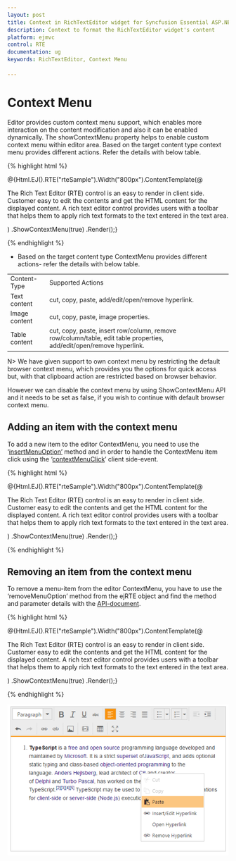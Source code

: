```yaml
---
layout: post
title: Context in RichTextEditor widget for Syncfusion Essential ASP.NET MVC
description: Context to format the RichTextEditor widget's content
platform: ejmvc
control: RTE
documentation: ug
keywords: RichTextEditor, Context Menu

---
```


# Context Menu 

Editor provides custom context menu support, which enables more interaction on the content modification and also it can be enabled dynamically. The showContextMenu property helps to enable custom context menu within editor area.
Based on the target content type context menu provides different actions. Refer the details with below table.

{% highlight html %}

@{Html.EJ().RTE("rteSample").Width("800px").ContentTemplate(@<div>
    The Rich Text Editor
    (RTE) control is an easy to render in client side. Customer easy to edit the contents
    and get the HTML content for the displayed content. A rich text editor control provides
    users with a toolbar that helps them to apply rich text formats to the text entered
    in the text area.
</div>)
.ShowContextMenu(true)
.Render();}

{% endhighlight %}

* Based on the target content type ContextMenu provides different actions- refer the details with below table.

<table>
<tr>
<td>
Content-Type
</td>
<td>
Supported Actions 
</td>
</tr>
<tr>
<td>
Text content
</td>
<td>
cut, copy, paste, add/edit/open/remove hyperlink.
</td>
</tr>
<tr>
<td>
Image content
</td>
<td>
cut, copy, paste, image properties.
</td>
</tr>
<tr>
<td>
Table content
</td>
<td>
cut, copy, paste, insert row/column, remove row/column/table, edit table properties, add/edit/open/remove hyperlink.
</td>
</tr>
</table>

N> We have given support to own context menu by restricting the default browser context menu, which provides you the options for quick access but, with that clipboard action are restricted based on browser behavior. <BR>

However we can disable the context menu by using ShowContextMenu API and it needs to be set as false, if you wish to continue with default browser context menu.

## Adding an item with the context menu

To add a new item to the editor ContextMenu, you need to use the ‘[insertMenuOption’](http://help.syncfusion.com/js/api/ejrte#methods:insertMenuOption "") method and in order to handle the ContextMenu item click using the ‘[contextMenuClick](http://help.syncfusion.com/js/api/ejrte#events:contextMenuClick "")’ client side-event.

{% highlight html %}

@{Html.EJ().RTE("rteSample").Width("800px").ContentTemplate(@<div>
    The Rich Text Editor
    (RTE) control is an easy to render in client side. Customer easy to edit the contents
    and get the HTML content for the displayed content. A rich text editor control provides
    users with a toolbar that helps them to apply rich text formats to the text entered
    in the text area.
</div>)
.ShowContextMenu(true)
.Render();}

<script>
    $("#rteSample").ejRTE({ contextMenuClick: function(args){//handle menu-item click action.
    } });
    var rteObj =  $("#rteSample").data("ejRTE");// Inserts new item to the context menu 
    rteObj.insertMenuOption({newItem:"Show Table Details",                                                 
    targetItem: "Table Properties",
    insertType:("insertAfter"),
    menuType:{text:false,image:false,hyperlink:false,table:true},                             
    spriteCssClass:"e-rte-toolbar-icon tableProperties"});
</script>

{% endhighlight %}

## Removing an item from the context menu

To remove a menu-item from the editor ContextMenu, you have to use the ‘removeMenuOption’ method from the ejRTE object and find the method and parameter details with the [API-document](http://help.syncfusion.com/js/api/ejrte#methods:removeMenuOption "").

{% highlight html %}


@{Html.EJ().RTE("rteSample").Width("800px").ContentTemplate(@<div>
    The Rich Text Editor
    (RTE) control is an easy to render in client side. Customer easy to edit the contents
    and get the HTML content for the displayed content. A rich text editor control provides
    users with a toolbar that helps them to apply rich text formats to the text entered
    in the text area.
</div>)
.ShowContextMenu(true)
.Render();}

<script>
    var rteObj = $("#rteSample").data("ejRTE"); 
    rteObj.removeMenuOption("Table-Properties");
</script> 

{% endhighlight %}

![](context_images/img1.png)